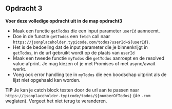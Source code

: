 ## Opdracht 3
**Voer deze volledige opdracht uit in de map opdracht3**
- Maak een functie `getTodos` die een input parameter `userId` aanneemt.
- Doe in de functie `getTodos` een `fetch` call naar `https://jsonplaceholder.typicode.com/todos?userId=${userId}`.
- Het is de bedoeling dat de input parameter die je binnenkrijgt in `getTodos`, in de url gebruikt wordt op de plaats van `userId`
- Maak een tweede functie `myTodos` die `getTodos` aanroept en de resolved value afprint. Je mag kiezen of je met Promises of met async/await werkt.
- Voeg ook error handling toe in `myTodos` die een boodschap uitprint als de lijst niet opgehaald kan worden. 

**TIP** Je kan je catch block testen door de url aan te passen naar `https://jsonplaceholder.typicode/todos/${numberOfTodos}` (de `.com` weglaten). Vergeet het niet terug te veranderen.